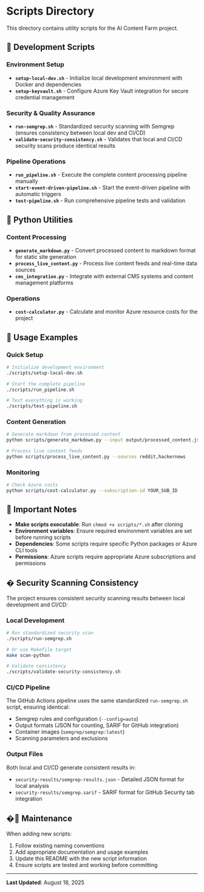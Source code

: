 # Scripts Directory

This directory contains utility scripts for the AI Content Farm project.

## 🔧 Development Scripts

### Environment Setup
- **`setup-local-dev.sh`** - Initialize local development environment with Docker and dependencies
- **`setup-keyvault.sh`** - Configure Azure Key Vault integration for secure credential management

### Security & Quality Assurance
- **`run-semgrep.sh`** - Standardized security scanning with Semgrep (ensures consistency between local dev and CI/CD)
- **`validate-security-consistency.sh`** - Validates that local and CI/CD security scans produce identical results

### Pipeline Operations
- **`run_pipeline.sh`** - Execute the complete content processing pipeline manually
- **`start-event-driven-pipeline.sh`** - Start the event-driven pipeline with automatic triggers
- **`test-pipeline.sh`** - Run comprehensive pipeline tests and validation

## 🐍 Python Utilities

### Content Processing
- **`generate_markdown.py`** - Convert processed content to markdown format for static site generation
- **`process_live_content.py`** - Process live content feeds and real-time data sources
- **`cms_integration.py`** - Integrate with external CMS systems and content management platforms

### Operations
- **`cost-calculator.py`** - Calculate and monitor Azure resource costs for the project

## 📖 Usage Examples

### Quick Setup
```bash
# Initialize development environment
./scripts/setup-local-dev.sh

# Start the complete pipeline
./scripts/run_pipeline.sh

# Test everything is working
./scripts/test-pipeline.sh
```

### Content Generation
```bash
# Generate markdown from processed content
python scripts/generate_markdown.py --input output/processed_content.json

# Process live content feeds  
python scripts/process_live_content.py --sources reddit,hackernews
```

### Monitoring
```bash
# Check Azure costs
python scripts/cost-calculator.py --subscription-id YOUR_SUB_ID
```

## 🚨 Important Notes

- **Make scripts executable**: Run `chmod +x scripts/*.sh` after cloning
- **Environment variables**: Ensure required environment variables are set before running scripts
- **Dependencies**: Some scripts require specific Python packages or Azure CLI tools
- **Permissions**: Azure scripts require appropriate Azure subscriptions and permissions

## �️ Security Scanning Consistency

The project ensures consistent security scanning results between local development and CI/CD:

### Local Development
```bash
# Run standardized security scan
./scripts/run-semgrep.sh

# Or use Makefile target
make scan-python

# Validate consistency
./scripts/validate-security-consistency.sh
```

### CI/CD Pipeline
The GitHub Actions pipeline uses the same standardized `run-semgrep.sh` script, ensuring identical:
- Semgrep rules and configuration (`--config=auto`)
- Output formats (JSON for counting, SARIF for GitHub integration)
- Container images (`semgrep/semgrep:latest`)
- Scanning parameters and exclusions

### Output Files
Both local and CI/CD generate consistent results in:
- `security-results/semgrep-results.json` - Detailed JSON format for local analysis
- `security-results/semgrep.sarif` - SARIF format for GitHub Security tab integration

## �🔄 Maintenance

When adding new scripts:
1. Follow existing naming conventions
2. Add appropriate documentation and usage examples
3. Update this README with the new script information
4. Ensure scripts are tested and working before committing

---
**Last Updated**: August 18, 2025
